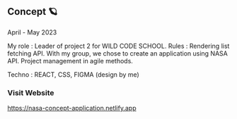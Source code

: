 ## Concept 🪐
April - May 2023

My role : Leader of project 2 for WILD CODE SCHOOL. 
Rules : Rendering list fetching API. 
With my group, we chose to create an application using NASA API. 
Project management in agile methods.

Techno :  REACT, CSS, FIGMA (design by me)

### Visit Website
https://nasa-concept-application.netlify.app
